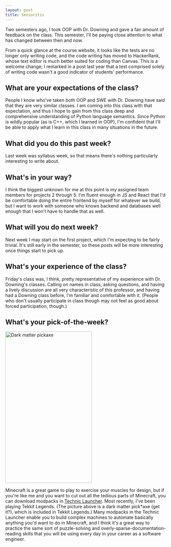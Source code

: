 ```yaml
---
layout: post
title: Senioritis
---
```


Two semesters ago, I took OOP with Dr. Downing and gave a fair amount of feedback on the class. This semester, I'll be paying close attention to what has changed between then and now.

From a quick glance at the course website, it looks like the tests are no longer only writing code, and the code writing has moved to HackerRank, whose text editor is much better suited for coding than Canvas. This is a welcome change; I remarked in a post last year that a test comprised solely of writing code wasn't a good indicator of students' performance.

## What are your expectations of the class?

People I know who've taken both OOP and SWE with Dr. Downing have said that they are very similar classes. I am coming into this class with that expectation, and thus I hope to gain from this class deep and comprehensive understanding of Python language semantics. Since Python is wildly popular (as is C++, which I learned in OOP), I'm confident that I'll be able to apply what I learn in this class in many situations in the future.

## What did you do this past week?

Last week was syllabus week, so that means there's nothing particularly interesting to write about.

## What's in your way?

I think the biggest unknown for me at this point is my assigned team members for projects 2 through 5. I'm fluent enough in JS and React that I'd be comfortable doing the entire frontend by myself for whatever we build, but I want to work with someone who knows backend and databases well enough that I won't have to handle that as well.

## What will you do next week?

Next week I may start on the first project, which I'm expecting to be fairly trivial. It's still early in the semester, so these posts will be more interesting once things start to pick up.

## What's your experience of the class?

Friday's class was, I think, pretty representative of my experience with Dr. Downing's classes. Calling on names in class, asking questions, and having a lively discussion are all very characteristic of this professor, and having had a Downing class before, I'm familiar and comfortable with it. (People who don't usually participate in class though may not feel as good about forced participation, though.)

## What's your pick-of-the-week?

<img src="/cs371p-blog/images/dark-matter-pickaxe.png" alt="Dark matter pickaxe" title="Dark matter pickaxe" width="271" height="474">

Minecraft is a great game to play to exercise your muscles for design, but if you're like me and you want to cut out all the tedious parts of Minecraft, you can download modpacks in [Technic Launcher](https://www.technicpack.net/). Most recently, I've been playing Tekkit Legends. (The picture above is a dark matter pick*axe (get it?), which is included in Tekkit Legends.) Many modpacks in the Technic Launcher enable you to build complex machines to automate basically anything you'd want to do in Minecraft, and I think it's a great way to practice the same sort of puzzle-solving and overly-sparse-documentation-reading skills that you will be using every day in your career as a software engineer.
